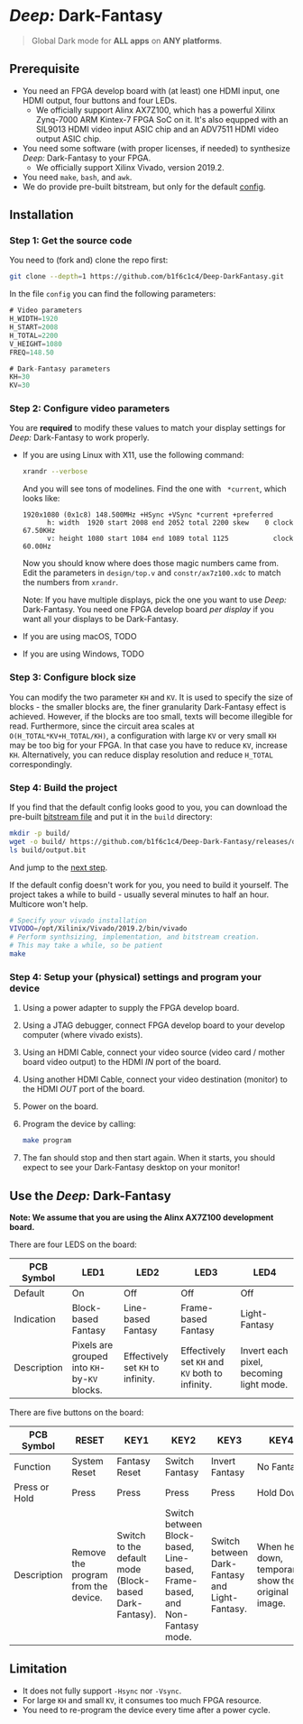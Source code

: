 # *Deep:* Dark-Fantasy

> Global Dark mode for **ALL apps** on **ANY platforms**.

## Prerequisite

- You need an FPGA develop board with (at least) one HDMI input, one HDMI output, four buttons and four LEDs.
    - We officially support Alinx AX7Z100, which has a powerful Xilinx Zynq-7000 ARM Kintex-7 FPGA SoC on it.
    It's also equpped with an SIL9013 HDMI video input ASIC chip and an ADV7511 HDMI video output ASIC chip.
- You need some software (with proper licenses, if needed) to synthesize *Deep:* Dark-Fantasy to your FPGA.
    - We officially support Xilinx Vivado, version 2019.2.
- You need `make`, `bash`, and `awk`.
- We do provide pre-built bitstream, but only for the default [config](#Step-2-Configure-video-parameters).

## Installation

### Step 1: Get the source code

You need to (fork and) clone the repo first:
```bash
git clone --depth=1 https://github.com/b1f6c1c4/Deep-DarkFantasy.git
```

In the file `config` you can find the following parameters:
```verilog
# Video parameters
H_WIDTH=1920
H_START=2008
H_TOTAL=2200
V_HEIGHT=1080
FREQ=148.50

# Dark-Fantasy parameters
KH=30
KV=30
```

### Step 2: Configure video parameters

You are **required** to modify these values to match your display settings for *Deep:* Dark-Fantasy to work properly.

- If you are using Linux with X11, use the following command:

    ```bash
    xrandr --verbose
    ```
    And you will see tons of modelines.
    Find the one with ` *current`, which looks like:
    ```
    1920x1080 (0x1c8) 148.500MHz +HSync +VSync *current +preferred
          h: width  1920 start 2008 end 2052 total 2200 skew    0 clock  67.50KHz
          v: height 1080 start 1084 end 1089 total 1125           clock  60.00Hz
    ```
    Now you should know where does those magic numbers came from.
    Edit the parameters in `design/top.v` and `constr/ax7z100.xdc` to match the numbers from `xrandr`.

    Note: If you have multiple displays, pick the one you want to use *Deep:* Dark-Fantasy.
    You need one FPGA develop board *per display* if you want all your displays to be Dark-Fantasy.

- If you are using macOS, TODO

- If you are using Windows, TODO

### Step 3: Configure block size

You can modify the two parameter `KH` and `KV`.
It is used to specify the size of blocks - the smaller blocks are, the finer granularity Dark-Fantasy effect is achieved.
However, if the blocks are too small, texts will become illegible for read.
Furthermore, since the circuit area scales at `O(H_TOTAL*KV+H_TOTAL/KH)`,
a configuration with large `KV` or very small `KH` may be too big for your FPGA.
In that case you have to reduce `KV`, increase `KH`.
Alternatively, you can reduce display resolution and reduce `H_TOTAL` correspondingly.

### Step 4: Build the project

If you find that the default config looks good to you, you can download the pre-built [bitstream file](https://github.com/b1f6c1c4/Deep-Dark-Fantasy/releases/download/latest/output.bit) and put it in the `build` directory:
```bash
mkdir -p build/
wget -o build/ https://github.com/b1f6c1c4/Deep-Dark-Fantasy/releases/download/latest/output.bit
ls build/output.bit
```
And jump to the [next step](#Step-4-Setup-your-physical-settings-and-program-your-device).

If the default config doesn't work for you, you need to build it yourself.
The project takes a while to build - usually several minutes to half an hour.
Multicore won't help.
```bash
# Specify your vivado installation
VIVODO=/opt/Xilinix/Vivado/2019.2/bin/vivado
# Perform synthsizing, implementation, and bitstream creation.
# This may take a while, so be patient
make
```

### Step 4: Setup your (physical) settings and program your device

1. Using a power adapter to supply the FPGA develop board.
1. Using a JTAG debugger, connect FPGA develop board to your develop computer (where vivado exists).
1. Using an HDMI Cable, connect your video source (video card / mother board video output) to the HDMI *IN* port of the board.
1. Using another HDMI Cable, connect your video destination (monitor) to the HDMI *OUT* port of the board.
1. Power on the board.
1. Program the device by calling:

    ```bash
    make program
    ```

1. The fan should stop and then start again. When it starts, you should expect to see your Dark-Fantasy desktop on your monitor!

## Use the *Deep:* Dark-Fantasy

**Note: We assume that you are using the Alinx AX7Z100 development board.**

There are four LEDS on the board:

| PCB Symbol | LED1 | LED2 | LED3 | LED4 |
| ---------- | ---- | ---- | ---- | ---- |
| Default | On | Off | Off | Off |
| Indication | Block-based Fantasy | Line-based Fantasy | Frame-based Fantasy | Light-Fantasy |
| Description | Pixels are grouped into `KH`-by-`KV` blocks. | Effectively set `KH` to infinity. | Effectively set `KH` and `KV` both to infinity. | Invert each pixel, becoming light mode. |

There are five buttons on the board:

| PCB Symbol | RESET | KEY1 | KEY2 | KEY3 | KEY4 |
| ---------- | ----- | ---- | ---- | ---- | ---- |
| Function | System Reset | Fantasy Reset | Switch Fantasy | Invert Fantasy | No Fantasy |
| Press or Hold | Press | Press | Press | Press | Hold Down |
| Description | Remove the program from the device. | Switch to the default mode (Block-based Dark-Fantasy). | Switch between Block-based, Line-based, Frame-based, and Non-Fantasy mode. | Switch between Dark-Fantasy and Light-Fantasy. | When held down, temporarily show the original image. |

## Limitation

- It does not fully support `-Hsync` nor `-Vsync`.
- For large `KH` and small `KV`, it consumes too much FPGA resource.
- You need to re-program the device every time after a power cycle.

